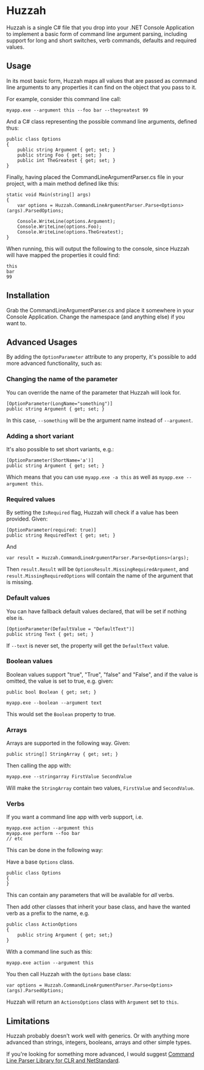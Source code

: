 # Huzzah

Huzzah is a single C# file that you drop into your .NET Console Application to implement a basic form
of command line argument parsing, including support for
long and short switches, verb commands, defaults and required values.


## Usage

In its most basic form, Huzzah maps all values that are passed as command line arguments to any properties it can find on the object that you pass to it.

For example, consider this command line call:

    myapp.exe --argument this --foo bar --thegreatest 99

And a C# class representing the possible command line arguments, defined thus:

    public class Options
    {
        public string Argument { get; set; }
        public string Foo { get; set; }
        public int TheGreatest { get; set; }
    }

Finally, having placed the CommandLineArgumentParser.cs file in your project, with a main method defined like this:

    static void Main(string[] args)
    {
        var options = Huzzah.CommandLineArgumentParser.Parse<Options>(args).ParsedOptions;

        Console.WriteLine(options.Argument);
        Console.WriteLine(options.Foo);
        Console.WriteLine(options.TheGreatest);
    }

When running, this will output the following to the console, since Huzzah will have mapped the properties it could find:

    this
    bar
    99


## Installation

Grab the CommandLineArgumentParser.cs and place it somewhere in your Console Application.
Change the namespace (and anything else) if you want to.


## Advanced Usages

By adding the `OptionParameter` attribute to any property, it's possible to
add more advanced functionality, such as:


### Changing the name of the parameter

You can override the name of the parameter that Huzzah will look for.

    [OptionParameter(LongName="something")]
    public string Argument { get; set; }

In this case, `--something` will be the argument name instead of `--argument`.


### Adding a short variant

It's also possible to set short variants, e.g.:

    [OptionParameter(ShortName='a')]
    public string Argument { get; set; }

Which means that you can use `myapp.exe -a this` as well as `myapp.exe --argument this`.


### Required values

By setting the `IsRequired` flag, Huzzah will check if a value has been provided. Given:

    [OptionParameter(required: true)]
    public string RequiredText { get; set; }

And

    var result = Huzzah.CommandLineArgumentParser.Parse<Options>(args);

Then `result.Result` will be `OptionsResult.MissingRequiredArgument`,
and `result.MissingRequiredOptions` will contain the name of the argument
that is missing.


### Default values

You can have fallback default values declared, that will be set if nothing else is.

    [OptionParameter(DefaultValue = "DefaultText")]
    public string Text { get; set; }

If `--text` is never set, the property will get the `DefaultText` value.


### Boolean values

Boolean values support "true", "True", "false" and "False", and if the
value is omitted, the value is set to true, e.g. given:

    public bool Boolean { get; set; }

    myapp.exe --boolean --argument text

This would set the `Boolean` property to true.


### Arrays

Arrays are supported in the following way. Given:

    public string[] StringArray { get; set; }

Then calling the app with:

    myapp.exe --stringarray FirstValue SecondValue

Will make the `StringArray` contain two values, `FirstValue` and `SecondValue`.


### Verbs

If you want a command line app with verb support, i.e.

    myapp.exe action --argument this
    myapp.exe perform --foo bar
    // etc

This can be done in the following way:

Have a base `Options` class.

    public class Options
    {
    }

This can contain any parameters that will be available for _all_ verbs.

Then add other classes that inherit your base class, and have the
wanted verb as a prefix to the name, e.g.

    public class ActionOptions
    {
        public string Argument { get; set;}
    }

With a command line such as this:

    myapp.exe action --argument this

You then call Huzzah with the `Options` base class:

    var options = Huzzah.CommandLineArgumentParser.Parse<Options>(args).ParsedOptions;

Huzzah will return an `ActionsOptions` class with `Argument` set to `this`.


## Limitations

Huzzah probably doesn't work well with generics. Or with anything more
advanced than strings, integers, booleans, arrays and other simple types.

If you're looking for something more advanced, I would suggest
[Command Line Parser Library for CLR and NetStandard](https://github.com/commandlineparser/commandline).
